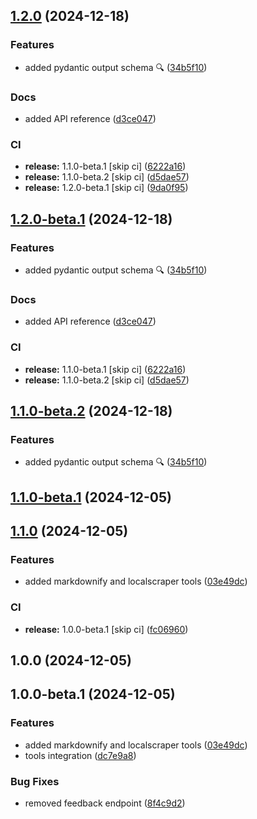 ## [1.2.0](https://github.com/ScrapeGraphAI/langchain-scrapegraph/compare/v1.1.0...v1.2.0) (2024-12-18)


### Features

* added pydantic output schema 🔍 ([34b5f10](https://github.com/ScrapeGraphAI/langchain-scrapegraph/commit/34b5f1089059daa25c756b44da593a7c0db97aa9))


### Docs

* added API reference ([d3ce047](https://github.com/ScrapeGraphAI/langchain-scrapegraph/commit/d3ce0470f5c89da910540e42d71afdddd80e8c15))


### CI

* **release:** 1.1.0-beta.1 [skip ci] ([6222a16](https://github.com/ScrapeGraphAI/langchain-scrapegraph/commit/6222a16a2fec477e7a6e610e0fdd4960e7ccd1b5))
* **release:** 1.1.0-beta.2 [skip ci] ([d5dae57](https://github.com/ScrapeGraphAI/langchain-scrapegraph/commit/d5dae575921cfa14daa4ceb887b0d7d037d3773d))
* **release:** 1.2.0-beta.1 [skip ci] ([9da0f95](https://github.com/ScrapeGraphAI/langchain-scrapegraph/commit/9da0f957fa438ec6062ee3fb0cda2023ee262373))

## [1.2.0-beta.1](https://github.com/ScrapeGraphAI/langchain-scrapegraph/compare/v1.1.0...v1.2.0-beta.1) (2024-12-18)


### Features

* added pydantic output schema 🔍 ([34b5f10](https://github.com/ScrapeGraphAI/langchain-scrapegraph/commit/34b5f1089059daa25c756b44da593a7c0db97aa9))


### Docs

* added API reference ([d3ce047](https://github.com/ScrapeGraphAI/langchain-scrapegraph/commit/d3ce0470f5c89da910540e42d71afdddd80e8c15))


### CI

* **release:** 1.1.0-beta.1 [skip ci] ([6222a16](https://github.com/ScrapeGraphAI/langchain-scrapegraph/commit/6222a16a2fec477e7a6e610e0fdd4960e7ccd1b5))
* **release:** 1.1.0-beta.2 [skip ci] ([d5dae57](https://github.com/ScrapeGraphAI/langchain-scrapegraph/commit/d5dae575921cfa14daa4ceb887b0d7d037d3773d))

## [1.1.0-beta.2](https://github.com/ScrapeGraphAI/langchain-scrapegraph/compare/v1.1.0-beta.1...v1.1.0-beta.2) (2024-12-18)


### Features

* added pydantic output schema 🔍 ([34b5f10](https://github.com/ScrapeGraphAI/langchain-scrapegraph/commit/34b5f1089059daa25c756b44da593a7c0db97aa9))

## [1.1.0-beta.1](https://github.com/ScrapeGraphAI/langchain-scrapegraph/compare/v1.0.0...v1.1.0-beta.1) (2024-12-05)

## [1.1.0](https://github.com/ScrapeGraphAI/langchain-scrapegraph/compare/v1.0.0...v1.1.0) (2024-12-05)


### Features

* added markdownify and localscraper tools ([03e49dc](https://github.com/ScrapeGraphAI/langchain-scrapegraph/commit/03e49dce84ef5a1b7a59b6dfd046eb563c14d283))


### CI

* **release:** 1.0.0-beta.1 [skip ci] ([fc06960](https://github.com/ScrapeGraphAI/langchain-scrapegraph/commit/fc06960340c68ff325656074d47b0b793a3b25fe))

## 1.0.0 (2024-12-05)

## 1.0.0-beta.1 (2024-12-05)


### Features

* added markdownify and localscraper tools ([03e49dc](https://github.com/ScrapeGraphAI/langchain-scrapegraph/commit/03e49dce84ef5a1b7a59b6dfd046eb563c14d283))
* tools integration ([dc7e9a8](https://github.com/ScrapeGraphAI/langchain-scrapegraph/commit/dc7e9a8fbf4e88bb79e11a9253428b2f61fa1293))


### Bug Fixes

* removed feedback endpoint ([8f4c9d2](https://github.com/ScrapeGraphAI/langchain-scrapegraph/commit/8f4c9d235eabeae48773e7394d30f93ccc8f8dc4))
